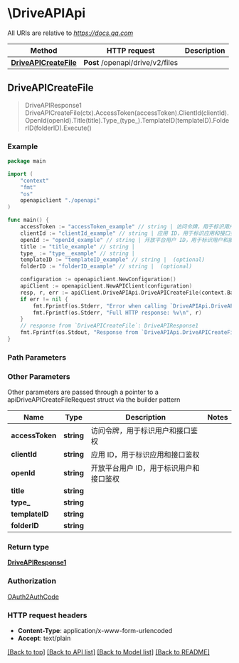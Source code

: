 # \DriveAPIApi

All URIs are relative to *https://docs.qq.com*

Method | HTTP request | Description
------------- | ------------- | -------------
[**DriveAPICreateFile**](DriveAPIApi.md#DriveAPICreateFile) | **Post** /openapi/drive/v2/files | 



## DriveAPICreateFile

> DriveAPIResponse1 DriveAPICreateFile(ctx).AccessToken(accessToken).ClientId(clientId).OpenId(openId).Title(title).Type_(type_).TemplateID(templateID).FolderID(folderID).Execute()





### Example

```go
package main

import (
    "context"
    "fmt"
    "os"
    openapiclient "./openapi"
)

func main() {
    accessToken := "accessToken_example" // string | 访问令牌，用于标识用户和接口鉴权
    clientId := "clientId_example" // string | 应用 ID，用于标识应用和接口鉴权
    openId := "openId_example" // string | 开放平台用户 ID，用于标识用户和接口鉴权
    title := "title_example" // string | 
    type_ := "type__example" // string | 
    templateID := "templateID_example" // string |  (optional)
    folderID := "folderID_example" // string |  (optional)

    configuration := openapiclient.NewConfiguration()
    apiClient := openapiclient.NewAPIClient(configuration)
    resp, r, err := apiClient.DriveAPIApi.DriveAPICreateFile(context.Background()).AccessToken(accessToken).ClientId(clientId).OpenId(openId).Title(title).Type_(type_).TemplateID(templateID).FolderID(folderID).Execute()
    if err != nil {
        fmt.Fprintf(os.Stderr, "Error when calling `DriveAPIApi.DriveAPICreateFile``: %v\n", err)
        fmt.Fprintf(os.Stderr, "Full HTTP response: %v\n", r)
    }
    // response from `DriveAPICreateFile`: DriveAPIResponse1
    fmt.Fprintf(os.Stdout, "Response from `DriveAPIApi.DriveAPICreateFile`: %v\n", resp)
}
```

### Path Parameters



### Other Parameters

Other parameters are passed through a pointer to a apiDriveAPICreateFileRequest struct via the builder pattern


Name | Type | Description  | Notes
------------- | ------------- | ------------- | -------------
 **accessToken** | **string** | 访问令牌，用于标识用户和接口鉴权 | 
 **clientId** | **string** | 应用 ID，用于标识应用和接口鉴权 | 
 **openId** | **string** | 开放平台用户 ID，用于标识用户和接口鉴权 | 
 **title** | **string** |  | 
 **type_** | **string** |  | 
 **templateID** | **string** |  | 
 **folderID** | **string** |  | 

### Return type

[**DriveAPIResponse1**](DriveAPIResponse1.md)

### Authorization

[OAuth2AuthCode](../README.md#OAuth2AuthCode)

### HTTP request headers

- **Content-Type**: application/x-www-form-urlencoded
- **Accept**: text/plain

[[Back to top]](#) [[Back to API list]](../README.md#documentation-for-api-endpoints)
[[Back to Model list]](../README.md#documentation-for-models)
[[Back to README]](../README.md)

